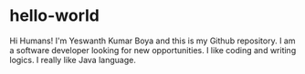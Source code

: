 # hello-world

Hi Humans!
I'm Yeswanth Kumar Boya and this is my Github repository. I am a software developer looking for new opportunities. I like coding and writing logics. I really like Java language.
